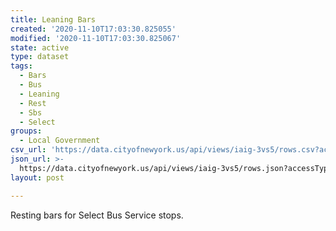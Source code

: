 ```yaml
---
title: Leaning Bars
created: '2020-11-10T17:03:30.825055'
modified: '2020-11-10T17:03:30.825067'
state: active
type: dataset
tags:
  - Bars
  - Bus
  - Leaning
  - Rest
  - Sbs
  - Select
groups:
  - Local Government
csv_url: 'https://data.cityofnewyork.us/api/views/iaig-3vs5/rows.csv?accessType=DOWNLOAD'
json_url: >-
  https://data.cityofnewyork.us/api/views/iaig-3vs5/rows.json?accessType=DOWNLOAD
layout: post

---
```

Resting bars for Select Bus Service stops.
